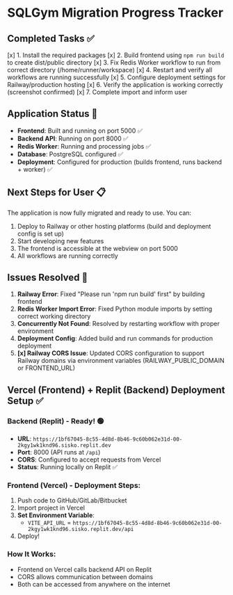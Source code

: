 # SQLGym Migration Progress Tracker

## Completed Tasks ✅

[x] 1. Install the required packages
[x] 2. Build frontend using `npm run build` to create dist/public directory
[x] 3. Fix Redis Worker workflow to run from correct directory (/home/runner/workspace)
[x] 4. Restart and verify all workflows are running successfully
[x] 5. Configure deployment settings for Railway/production hosting
[x] 6. Verify the application is working correctly (screenshot confirmed)
[x] 7. Complete import and inform user

## Application Status 🚀

- **Frontend**: Built and running on port 5000 ✅
- **Backend API**: Running on port 8000 ✅
- **Redis Worker**: Running and processing jobs ✅
- **Database**: PostgreSQL configured ✅
- **Deployment**: Configured for production (builds frontend, runs backend + worker) ✅

## Next Steps for User 📋

The application is now fully migrated and ready to use. You can:
1. Deploy to Railway or other hosting platforms (build and deployment config is set up)
2. Start developing new features
3. The frontend is accessible at the webview on port 5000
4. All workflows are running correctly

## Issues Resolved 🔧

1. **Railway Error**: Fixed "Please run 'npm run build' first" by building frontend
2. **Redis Worker Import Error**: Fixed Python module imports by setting correct working directory
3. **Concurrently Not Found**: Resolved by restarting workflow with proper environment
4. **Deployment Config**: Added build and run commands for production deployment
5. **[x] Railway CORS Issue**: Updated CORS configuration to support Railway domains via environment variables (RAILWAY_PUBLIC_DOMAIN or FRONTEND_URL)

## Vercel (Frontend) + Replit (Backend) Deployment Setup ✅

### Backend (Replit) - Ready! 🟢
- **URL**: `https://1bf67045-8c55-4d8d-8b46-9c60b062e31d-00-2kgy1wk1knd96.sisko.replit.dev`
- **Port**: 8000 (API runs at `/api`)
- **CORS**: Configured to accept requests from Vercel
- **Status**: Running locally on Replit ✅

### Frontend (Vercel) - Deployment Steps:
1. Push code to GitHub/GitLab/Bitbucket
2. Import project in Vercel
3. **Set Environment Variable**:
   - `VITE_API_URL` = `https://1bf67045-8c55-4d8d-8b46-9c60b062e31d-00-2kgy1wk1knd96.sisko.replit.dev/api`
4. Deploy!

### How It Works:
- Frontend on Vercel calls backend API on Replit
- CORS allows communication between domains
- Both can be accessed from anywhere on the internet
